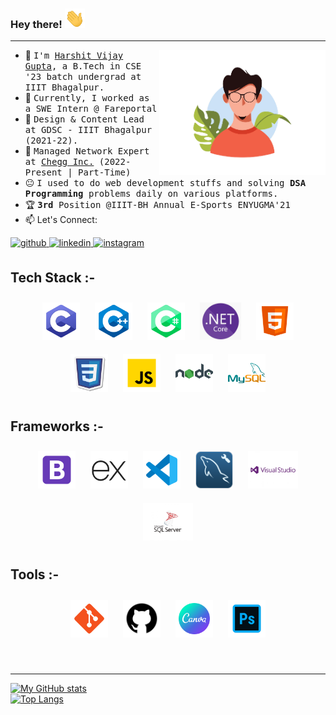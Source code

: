 ### Hey there! <img src="https://github.com/harshitvijaygupta/harshitvijaygupta/blob/main/Hi.gif?raw=true" width="32px">

<hr>

<img align="right" alt="GIF" height="200px" src="https://github.com/harshitvijaygupta/mysite/blob/main/img/pf-img.png"/>


- :school: <samp>I'm [Harshit Vijay Gupta](https://harshitvijaygupta.github.io/mysite/), a B.Tech in CSE '23 batch undergrad at IIIT Bhagalpur.</samp>
- 🚩 <samp>Currently, I worked as a SWE Intern @ Fareportal</samp>
- 🚩 <samp>Design & Content Lead at GDSC - IIIT Bhagalpur (2021-22).</samp>
- 👝 <samp>Managed Network Expert at [Chegg Inc.](https://www.cheggindia.com/) (2022-Present | Part-Time)</samp>
- :neutral_face: <samp>I used to do web development stuffs and solving **DSA Programming** problems daily on various platforms.</samp>
- 🏆 <samp> **3rd** Position @IIIT-BH Annual E-Sports ENYUGMA'21</samp>
- 📫 Let's Connect: 
 <a href="https://github.com/harshitvijaygupta" target="_blank">
<img src=https://img.shields.io/badge/github-%2324292e.svg?&style=for-the-badge&logo=github&logoColor=white alt=github style="margin-bottom: 5px;" />
</a>
<a href="https://linkedin.com/in/harshit-vijay-gupta/" target="_blank">
<img src=https://img.shields.io/badge/linkedin-%231E77B5.svg?&style=for-the-badge&logo=linkedin&logoColor=white alt=linkedin style="margin-bottom: 5px;" />
</a>
<a href="https://instagram.com/hvgupta17/" target="_blank">
<img src=https://img.shields.io/badge/instagram-%23000000.svg?&style=for-the-badge&logo=instagram&logoColor=darkpink alt=instagram style="margin-bottom: 5px;" />
</a> 

<br/>


## Tech Stack :-  
<div align="center">  
  <img style="margin: 10px" src="images/c.png" alt="C" height="60" />
  <img style="margin: 10px" src="images/c++.png" alt="C++" height="60" />
  <img style="margin: 10px" src="images/csharp.png" alt="C#" height="60" />
  <img style="margin: 10px" src="images/aspNet.jpg" alt="AspNet" height="60" />
  <img style="margin: 10px" src="images/html5.png" alt="HTML" height="60" />
  <img style="margin: 10px" src="images/css3.png" alt="CSS" height="60" />
  <img style="margin: 10px" src="images/javascript.png" alt="JavaScript" height="60" />
  <img style="margin: 10px" src="images/nodejs.png" alt="NodeJS" height="60" />  
  <img style="margin: 10px" src="images/mysql.png" alt="MySQL" height="60" />
</div>

## Frameworks :-
<div align="center">
  <img style="margin: 10px" src="images/bootstrap.png" alt="Bootstrap" height="60" />
  <img style="margin: 10px" src="images/express.png" alt="Express" height="60" />
  <img style="margin: 10px" src="images/vscode.png" alt="VS Code" height="60" />
  <img style="margin: 10px" src="images/mysql-workbench.png" alt="MySQL Workbench" height="60" />
  <img style="margin: 10px" src="images/visualStudio.jpg" alt="VisualStudio" height="60" />
  <img style="margin: 10px" src="images/sql-server.jpg" alt="SQL Server" height="60" />
</div>

## Tools :-
<div align="center">
  <img style="margin: 10px" src="images/git.png" alt="Git" height="60" />
  <img style="margin: 10px" src="images/github.png" alt="GitHub" height="60" />
  <img style="margin: 10px" src="images/canva.png" alt="Canva" height="60" />
  <img style="margin: 10px" src="images/photoshop.png" alt="Adobe Photoshop" height="60" />
</div>

<br><hr>
  [![My GitHub stats](https://github-readme-stats.vercel.app/api?username=harshitvijaygupta&show_icons=true&theme=highcontrast&hide=contribs)](https://github.com/anuraghazra/github-readme-stats)
  <br>
  [![Top Langs](https://github-readme-stats.vercel.app/api/top-langs/?username=harshitvijaygupta&layout=compact)](https://github.com/anuraghazra/github-readme-stats)
